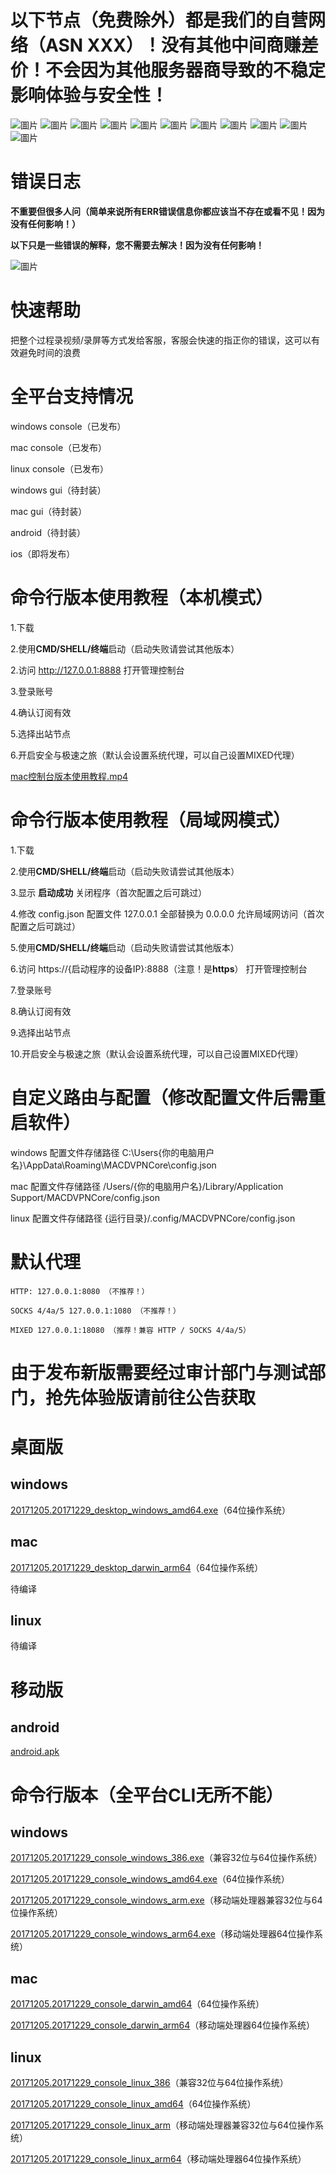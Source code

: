 # 以下节点（免费除外）都是我们的自营网络（ASN XXX）！没有其他中间商赚差价！不会因为其他服务器商导致的不稳定影响体验与安全性！
![圖片](https://github.com/user-attachments/assets/264c9d0f-49d1-4649-a452-6ed52c8c9c56)
![圖片](https://github.com/user-attachments/assets/e19a284c-e4ac-4d16-99f3-6c5de992b9e0)
![圖片](https://github.com/user-attachments/assets/925164d1-06d2-47f6-9d57-54dfe1fcd690)
![圖片](https://github.com/user-attachments/assets/36cba4d3-3ea2-4ce6-abbc-2e47e9e777aa)
![圖片](https://github.com/user-attachments/assets/a83876ba-3a76-466d-a42d-cd3e179207bf)
![圖片](https://github.com/user-attachments/assets/7f2861a3-46cd-4501-9a80-db65c73dc791)
![圖片](https://github.com/user-attachments/assets/5d364bea-fe6c-4f7a-a74e-fe0934f12d3a)
![圖片](https://github.com/user-attachments/assets/4e49ad70-1c36-4776-af73-1db7ca227e2f)
![圖片](https://github.com/user-attachments/assets/d5d5f941-7bd1-46fe-afcd-8471493a97cc)
![圖片](https://github.com/user-attachments/assets/50297145-0cec-4c21-9abf-2b07d5634d60)
![圖片](https://github.com/user-attachments/assets/28f49a85-a49b-47fe-8359-4c55986ef5a9)


# 错误日志
**不重要但很多人问（简单来说所有ERR错误信息你都应该当不存在或看不见！因为没有任何影响！）**

**以下只是一些错误的解释，您不需要去解决！因为没有任何影响！**

![圖片](https://github.com/user-attachments/assets/7fc8e958-898b-4153-b160-0e24f477029a)

# 快速帮助
把整个过程录视频/录屏等方式发给客服，客服会快速的指正你的错误，这可以有效避免时间的浪费

# 全平台支持情况
windows console（已发布）

mac console（已发布）

linux console（已发布）

windows gui（待封装）

mac gui（待封装）

android（待封装）

ios（即将发布）

# 命令行版本使用教程（本机模式）
1.下载

2.使用**CMD/SHELL/终端**启动（启动失败请尝试其他版本）

2.访问 http://127.0.0.1:8888 打开管理控制台

3.登录账号

4.确认订阅有效

5.选择出站节点

6.开启安全与极速之旅（默认会设置系统代理，可以自己设置MIXED代理）

[mac控制台版本使用教程.mp4](https://macdvpn.com/tmp/video/mac-console.mp4)

# 命令行版本使用教程（局域网模式）
1.下载

2.使用**CMD/SHELL/终端**启动（启动失败请尝试其他版本）

3.显示 **启动成功** 关闭程序（首次配置之后可跳过）

4.修改 config.json 配置文件 127.0.0.1 全部替换为 0.0.0.0 允许局域网访问（首次配置之后可跳过）

5.使用**CMD/SHELL/终端**启动（启动失败请尝试其他版本）

6.访问 https://{启动程序的设备IP}:8888（注意！是**https**） 打开管理控制台

7.登录账号

8.确认订阅有效

9.选择出站节点

10.开启安全与极速之旅（默认会设置系统代理，可以自己设置MIXED代理）

# 自定义路由与配置（修改配置文件后需重启软件）
windows 配置文件存储路径 C:\Users\{你的电脑用户名}\AppData\Roaming\MACDVPNCore\config.json

mac 配置文件存储路径 /Users/{你的电脑用户名}/Library/Application Support/MACDVPNCore/config.json

linux 配置文件存储路径 {运行目录}/.config/MACDVPNCore/config.json

# 默认代理
```
HTTP: 127.0.0.1:8080 （不推荐！）
```

```
SOCKS 4/4a/5 127.0.0.1:1080 （不推荐！）
```

```
MIXED 127.0.0.1:18080 （推荐！兼容 HTTP / SOCKS 4/4a/5）
```

# 由于发布新版需要经过审计部门与测试部门，抢先体验版请前往公告获取

# 桌面版
## windows
[20171205.20171229_desktop_windows_amd64.exe](https://macdvpn.com/tmp/20171205.20171229/desktop_windows_amd64.exe)（64位操作系统）

## mac
[20171205.20171229_desktop_darwin_arm64](https://macdvpn.com/tmp/20171205.20171229/desktop_darwin_arm64)（64位操作系统）

待编译

## linux

待编译

# 移动版
## android
[android.apk](https://macdvpn.com/tmp/20171205.20171229/android.apk)

# 命令行版本（全平台CLI无所不能）
## windows
[20171205.20171229_console_windows_386.exe](https://macdvpn.com/tmp/20171205.20171229/console_windows_386.exe)（兼容32位与64位操作系统）

[20171205.20171229_console_windows_amd64.exe](https://macdvpn.com/tmp/20171205.20171229/console_windows_amd64.exe)（64位操作系统）

[20171205.20171229_console_windows_arm.exe](https://macdvpn.com/tmp/20171205.20171229/console_windows_arm.exe)（移动端处理器兼容32位与64位操作系统）

[20171205.20171229_console_windows_arm64.exe](https://macdvpn.com/tmp/20171205.20171229/console_windows_arm64.exe)（移动端处理器64位操作系统）

## mac
[20171205.20171229_console_darwin_amd64](https://macdvpn.com/tmp/20171205.20171229/console_darwin_amd64)（64位操作系统）

[20171205.20171229_console_darwin_arm64](https://macdvpn.com/tmp/20171205.20171229/console_darwin_arm64)（移动端处理器64位操作系统）

## linux
[20171205.20171229_console_linux_386](https://macdvpn.com/tmp/20171205.20171229/console_linux_386)（兼容32位与64位操作系统）

[20171205.20171229_console_linux_amd64](https://macdvpn.com/tmp/20171205.20171229/console_linux_amd64)（64位操作系统）

[20171205.20171229_console_linux_arm](https://macdvpn.com/tmp/20171205.20171229/console_linux_arm)（移动端处理器兼容32位与64位操作系统）

[20171205.20171229_console_linux_arm64](https://macdvpn.com/tmp/20171205.20171229/console_linux_arm64)（移动端处理器64位操作系统）
